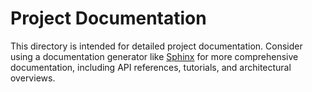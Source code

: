 # Project Documentation

This directory is intended for detailed project documentation. 
Consider using a documentation generator like [Sphinx](https://www.sphinx-doc.org/) for more comprehensive documentation, including API references, tutorials, and architectural overviews.
